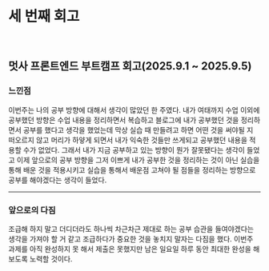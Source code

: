# 세 번째 회고

<br>

## 멋사 프론트엔드 부트캠프 회고(2025.9.1 ~ 2025.9.5)

### 느낀점

이번주는 나의 공부 방향에 대해서 생각이 많았던 한 주였다. 내가 여태까지 수업 이외에 공부했던 방향은 수업 내용을 정리하면서 복습하고 블로그에 내가 공부했던 것을 정리하면서 공부를 했다고 생각을 했었는데 막상 실습 때 만들려고 하면 어떤 것을 써야될 지 떠오르지 않고 머리가 하얗게 되면서 내가 익숙한 것들만 쓰게되고 공부했던 내용을 적용할 수가 없었다. 그래서 내가 지금 공부하고 있는 방향이 뭔가 잘못됐다는 생각이 들었고 이제 앞으로의 공부 방향을 그저 이쁘게 내가 공부한 것을 정리하는 것이 아닌 실습을 통해 배운 것을 적용시키고 실습을 통해서 배운점 고쳐야 될 점들을 정리하는 방향으로 공부를 해야겠다는 생각이 들었다.

---

### 앞으로의 다짐

조급해 하지 말고 더디더라도 하나씩 차근차근 제대로 하는 공부 습관을 들여야겠다는 생각을 가져야 할 거 같고 조급하다가 중요한 것을 놓치지 말자는 다짐을 했다. 이번주 과제를 아직 완성하지 못 해서 제출은 못했지만 남은 일요일 하루 동안 최대한 완성을 해보도록 노력할 것이다.
